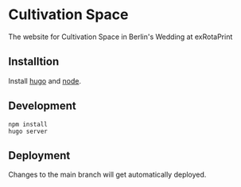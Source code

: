 # Cultivation Space

The website for Cultivation Space in Berlin's Wedding at exRotaPrint

## Installtion

Install [hugo](https://gohugo.io/) and [node](https://nodejs.org/en).

## Development

```
npm install
hugo server
```

## Deployment

Changes to the main branch will get automatically deployed.
